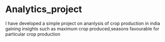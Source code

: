 # Analytics_project
I have developed a simple project on ananlysis of crop production in india gaining insights such as maximum crop produced,seasons favourable for particular crop production
